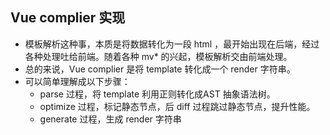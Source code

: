 ## Vue complier 实现

+ 模板解析这种事，本质是将数据转化为一段 html ，最开始出现在后端，经过各种处理吐给前端。随着各种 mv* 的兴起，模板解析交由前端处理。
+ 总的来说，Vue complier 是将 template 转化成一个 render 字符串。
+ 可以简单理解成以下步骤：
	- parse 过程，将 template 利用正则转化成AST 抽象语法树。
	- optimize 过程，标记静态节点，后 diff 过程跳过静态节点，提升性能。
	- generate 过程，生成 render 字符串
